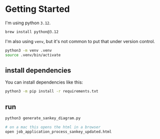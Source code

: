 # Getting Started

I'm using python `3.12`.
```bash
brew install python@3.12
```

I'm also using `venv`, but it's not common to put that under version control.

```bash
python3 -m venv .venv
source .venv/bin/activate
```

## install dependencies

You can install dependencies like this:

```bash
python3 -m pip install -r requirements.txt
```

## run

```bash
python3 generate_sankey_diagram.py

# on a mac this opens the html in a browser
open job_application_process_sankey_updated.html
```

